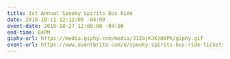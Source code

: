 ```yaml
---
title: 1st Annual Spooky Spirits Bus Ride
date: 2018-10-11 12:12:00 -04:00
event-date: 2018-10-27 12:00:00 -04:00
end-time: 04PM
giphy-url: https://media.giphy.com/media/J1ZajKJKzD0PK/giphy.gif
event-url: https://www.eventbrite.com/e/spooky-spirits-bus-ride-tickets-51731106131
---
```


